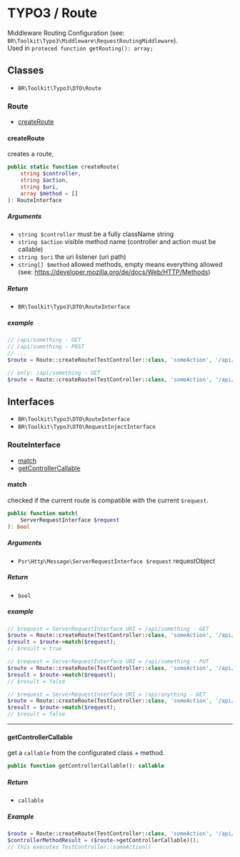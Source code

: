 # TYPO3 / Route

Middleware Routing Configuration (see: `BR\Toolkit\Typo3\Middleware\RequestRoutingMiddleware`).    
Used in `proteced function getRouting(): array;`

## Classes

* `BR\Toolkit\Typo3\DTO\Route`

### Route

* [createRoute](#createroute)

#### createRoute
creates a route,


```php
public static function createRoute(
    string $controller, 
    string $action, 
    string $uri, 
    array $method = []
): RouteInterface
```

##### Arguments
* `string $controller` must be a fully className string    
* `string $action` visible method name (controller and action must be callable)
* `string $uri` the uri listener (uri path)
* `string[] $method` allowed methods, empty means everything allowed (see: https://developer.mozilla.org/de/docs/Web/HTTP/Methods)
 
##### Return
 * `BR\Toolkit\Typo3\DTO\RouteInterface`

##### example
```php
// /api/something - GET
// /api/something - POST
// ...
$route = Route::createRoute(TestController::class, 'someAction', '/api/something', []);
```

```php
// only: /api/something - GET
$route = Route::createRoute(TestController::class, 'someAction', '/api/something', ['GET']);
```

## Interfaces

* `BR\Toolkit\Typo3\DTO\RouteInterface`
* `BR\Toolkit\Typo3\DTO\RequestInjectInterface`

### RouteInterface

* [match](#match)
* [getControllerCallable](#getcontrollercallable)

#### match
checked if the current route is compatible with the current `$request`.
```php
public function match(
    ServerRequestInterface $request
): bool
```

##### Arguments
* `Psr\Http\Message\ServerRequestInterface $request` requestObject

##### Return
 * `bool`

##### example
```php
// $request = ServerRequestInterface URI = /api/something - GET
$route = Route::createRoute(TestController::class, 'someAction', '/api/something', []);
$result = $route->match($request);
// $result = true
```

```php
// $request = ServerRequestInterface URI = /api/something - PUT
$route = Route::createRoute(TestController::class, 'someAction', '/api/something', ['GET', 'POST']);
$result = $route->match($request);
// $result = false
```

```php
// $request = ServerRequestInterface URI = /api/anything - GET
$route = Route::createRoute(TestController::class, 'someAction', '/api/something', []);
$result = $route->match($request);
// $result = false
```
---
#### getControllerCallable
get a `callable` from the configurated class + method.
```php
public function getControllerCallable(): callable
```

##### Return
 * `callable`


##### Example
```php
$route = Route::createRoute(TestController::class, 'someAction', '/api/something', ['GET', 'POST']);
$controllerMethodResult = ($route->getControllerCallable)();
// this executes TestController::someAction()
```